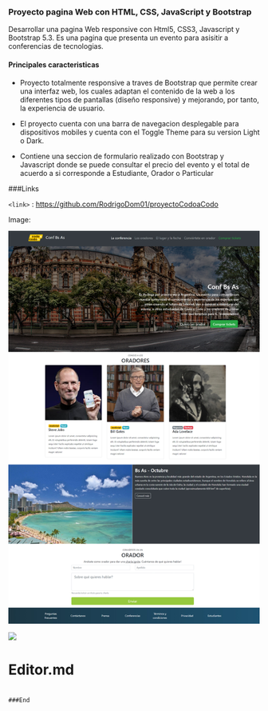 ### Proyecto pagina Web con HTML, CSS, JavaScript y Bootstrap


Desarrollar una pagina Web responsive con Html5, CSS3, Javascript y Bootstrap 5.3. Es una pagina que presenta un evento para asisitir a conferencias de tecnologias.



#### Principales caracteristicas 

- Proyecto totalmente responsive a traves de Bootstrap que permite crear una interfaz web, los cuales adaptan el contenido de la web a los diferentes tipos de pantallas (diseño responsive) y mejorando, por tanto, la experiencia de usuario.

- El proyecto cuenta con una barra de navegacion desplegable para dispositivos mobiles y cuenta con el Toggle Theme para su version Light o Dark.

- Contiene una seccion de formulario realizado con Bootstrap y Javascript donde se puede consultar el precio del evento y el total de acuerdo a si corresponde a Estudiante, Orador o Particular







###Links



`<link>` : <https://github.com/RodrigoDom01/proyectoCodoaCodo>






Image:



![](https://github.com/sbsanchez21/php23084/blob/master/04_javascript/Clase3/clase/images/final_front_2021.jpg?raw=true)


![](https://pandao.github.io/editor.md/images/logos/editormd-logo-180x180.png)
# Editor.md

```

###End
